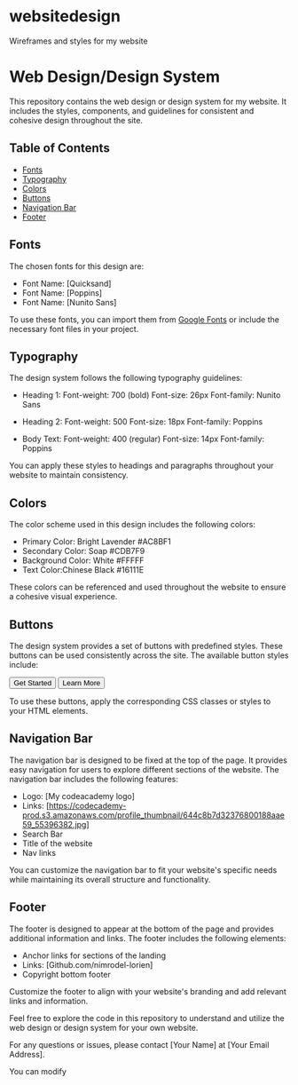# websitedesign
Wireframes and styles for my website
# Web Design/Design System

This repository contains the web design or design system for my website. It includes the styles, components, and guidelines for consistent and cohesive design throughout the site.

## Table of Contents

- [Fonts](#fonts)
- [Typography](#typography)
- [Colors](#colors)
- [Buttons](#buttons)
- [Navigation Bar](#navigation-bar)
- [Footer](#footer)

## Fonts

The chosen fonts for this design are:

- Font Name: [Quicksand]
- Font Name: [Poppins]
- Font Name: [Nunito Sans]

To use these fonts, you can import them from [Google Fonts](https://fonts.google.com) or include the necessary font files in your project.

## Typography

The design system follows the following typography guidelines:

- Heading 1:
Font-weight: 700 (bold)
Font-size: 26px
Font-family: Nunito Sans

- Heading 2:
Font-weight: 500
Font-size: 18px
Font-family: Poppins

- Body Text: 
Font-weight: 400 (regular)
Font-size: 14px
Font-family: Poppins

You can apply these styles to headings and paragraphs throughout your website to maintain consistency.

## Colors

The color scheme used in this design includes the following colors:

- Primary Color: Bright Lavender #AC8BF1
- Secondary Color: Soap #CDB7F9
- Background Color: White #FFFFF
- Text Color:Chinese Black #16111E

These colors can be referenced and used throughout the website to ensure a cohesive visual experience.

## Buttons

The design system provides a set of buttons with predefined styles. These buttons can be used consistently across the site. The available button styles include:

<div class="button-container">  
      <div class="button-panel">
      <div>
        <div class="button">
          <button  class="primary">
             <span class="button-title-primary">Get Started</span>
           </button>
           <button class="secondary">
             <span class="button-title-secondary">Learn More</span>
            </button>

To use these buttons, apply the corresponding CSS classes or styles to your HTML elements.

## Navigation Bar

The navigation bar is designed to be fixed at the top of the page. It provides easy navigation for users to explore different sections of the website. The navigation bar includes the following features:

- Logo: [My codeacademy logo]
- Links: [https://codecademy-prod.s3.amazonaws.com/profile_thumbnail/644c8b7d32376800188aae59_55396382.jpg]
- Search Bar 
- Title of the website
- Nav links

You can customize the navigation bar to fit your website's specific needs while maintaining its overall structure and functionality.

## Footer

The footer is designed to appear at the bottom of the page and provides additional information and links. The footer includes the following elements:

- Anchor links for sections of the landing
- Links: [Github.com/nimrodel-lorien]
- Copyright bottom footer

Customize the footer to align with your website's branding and add relevant links and information.

Feel free to explore the code in this repository to understand and utilize the web design or design system for your own website.

For any questions or issues, please contact [Your Name] at [Your Email Address].

You can modify
